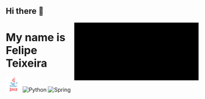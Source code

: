 ## Hi there 👋

<img src = "ggggggggg.gif" width = "325px" align = "right">

# My name is Felipe Teixeira

<div>
  <img src="https://github.com/devicons/devicon/blob/master/icons/java/java-original-wordmark.svg" title="Java" alt="Java" width="40" height="40"/>
  <img src="https://cdn.jsdelivr.net/gh/devicons/devicon@latest/icons/python/python-original-wordmark.svg" title="Python" alt="Python" width="40" height="40"/>
  <img src="https://cdn.jsdelivr.net/gh/devicons/devicon@latest/icons/spring/spring-original-wordmark.svg" title="Spring" alt="Spring" width="40" height="40"/>
</div>
